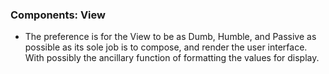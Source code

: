###  Components: View
* The preference is for the View to be as Dumb, Humble, and Passive as possible as its sole job is to compose, and render the user interface. With possibly the ancillary function of formatting the values for display.

